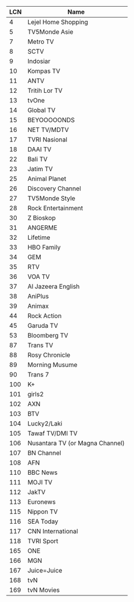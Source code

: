 LCN | Name
-- | --
4 | Lejel Home Shopping
5 | TV5Monde Asie
7 | Metro TV
8 | SCTV
9 | Indosiar
10 | Kompas TV
11 | ANTV
12 | Tritih Lor TV
13 | tvOne
14 | Global TV
15 | BEYOOOOONDS
16 | NET TV/MDTV
17 | TVRI Nasional
18 | DAAI TV
22 | Bali TV
23 | Jatim TV
25 | Animal Planet
26 | Discovery Channel
27 | TV5Monde Style
28 | Rock Entertainment
30 | Z Bioskop
31 | ANGERME
32 | Lifetime
33 | HBO Family
34 | GEM
35 | RTV
36 | VOA TV
37 | Al Jazeera English
38 | AniPlus
39 | Animax
44 | Rock Action
45 | Garuda TV
53 | Bloomberg TV
87 | Trans TV
88 | Rosy Chronicle
89 | Morning Musume
90 | Trans 7
100 | K+
101 | girls2
102 | AXN
103 | BTV
104 | Lucky2/Laki
105 | Tawaf TV/DMI TV
106 | Nusantara TV (or Magna Channel)
107 | BN Channel
108 | AFN
110 | BBC News
111 | MOJI TV
112 | JakTV
113 | Euronews
115 | Nippon TV
116 | SEA Today
117 | CNN International
118 | TVRI Sport
165 | ONE
166 | MGN
167 | Juice=Juice
168 | tvN
169 | tvN Movies
